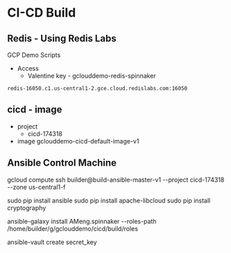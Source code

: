 # CI-CD Build

## Redis - Using Redis Labs
GCP Demo Scripts

+ Access
  - Valentine key - gclouddemo-redis-spinnaker
```
redis-16050.c1.us-central1-2.gce.cloud.redislabs.com:16050
```

## cicd - image
* project
  + cicd-174318
* image
  gclouddemo-cicd-default-image-v1

## Ansible Control Machine

gcloud compute ssh builder@build-ansible-master-v1 --project cicd-174318 --zone us-central1-f

sudo pip install ansible
sudo pip install apache-libcloud
sudo pip install cryptography

ansible-galaxy install  AMeng.spinnaker --roles-path /home/builder/g/gclouddemo/cicd/build/roles


ansible-vault create secret_key
